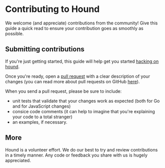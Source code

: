 # Contributing to Hound
We welcome (and appreciate) contributions from the community! Give this guide a quick read to ensure your contribution 
goes as smoothly as possible.

## Submitting contributions
If you're just getting started, this guide will help get you started 
[hacking on hound](https://github.com/hound-search/hound#hacking-on-hound).

Once you're ready, open a [pull request](https://github.com/hound-search/hound/compare) with a clear description of 
your changes (you can read more about pull requests on GitHub [here](http://help.github.com/pull-requests/)).

When you send a pull request, please be sure to include: 
- unit tests that validate that your changes work as expected (both for Go and for JavaScript changes)
- consice code comments (it can help to imagine that you're explaining your code to a total stranger)
- an examples, if necessary.

## More
Hound is a volunteer effort. We do our best to try and review contributions in a timely manner. Any code or feedback 
you share with us is hugely appreciated.
